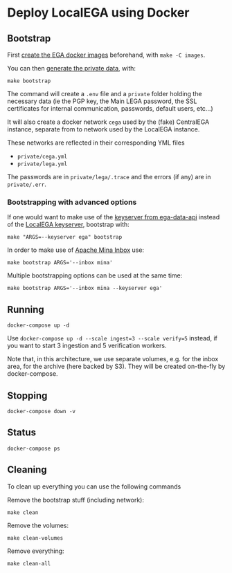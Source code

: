 # Deploy LocalEGA using Docker

## Bootstrap

First [create the EGA docker images](images) beforehand, with `make -C images`.

You can then [generate the private data](bootstrap), with:

	make bootstrap

The command will create a `.env` file and a `private` folder holding
the necessary data (ie the PGP key, the Main LEGA password, the SSL
certificates for internal communication, passwords, default users,
etc...)

It will also create a docker network `cega` used by the (fake) CentralEGA instance,
separate from to network used by the LocalEGA instance.

These networks are reflected in their corresponding YML files
* `private/cega.yml`
* `private/lega.yml`

The passwords are in `private/lega/.trace` and the errors (if any) are in `private/.err`.

### Bootstrapping with advanced options

If one would want to make use of the [keyserver from
ega-data-api](https://github.com/EGA-archive/ega-data-api/tree/master/ega-data-api-key) instead of the [LocalEGA keyserver](https://github.com/NBISweden/LocalEGA/blob/dev/lega/keyserver.py), bootstrap with:

	make "ARGS=--keyserver ega" bootstrap

In order to make use of [Apache Mina Inbox](https://github.com/NBISweden/LocalEGA-inbox) use:

	make bootstrap ARGS='--inbox mina'

Multiple bootstrapping options can be used at the same time:

	make bootstrap ARGS='--inbox mina --keyserver ega'

## Running

	docker-compose up -d

Use `docker-compose up -d --scale ingest=3 --scale verify=5` instead,
if you want to start 3 ingestion and 5 verification workers.

Note that, in this architecture, we use separate volumes, e.g. for
the inbox area, for the archive (here backed by S3). They
will be created on-the-fly by docker-compose.

## Stopping

	docker-compose down -v

## Status

	docker-compose ps

## Cleaning

To clean up everything you can use the following commands

Remove the bootstrap stuff (including network):

    make clean

Remove the volumes:

    make clean-volumes

Remove everything:

    make clean-all
